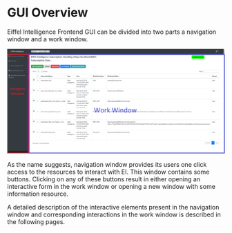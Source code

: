 # GUI Overview

Eiffel Intelligence Frontend GUI can be divided into two parts a navigation 
window and a work window.

<img src="./images/GUI_subscription_example.png">
</img>

As the name suggests, navigation window provides its users one click access to 
the resources to interact with EI. This window contains some buttons. Clicking 
on any of these buttons result in either opening an interactive form in the 
work window or opening a new window with some information resource.

A detailed description of the interactive elements present in the navigation 
window and corresponding interactions in the work window is described in the 
following pages.
